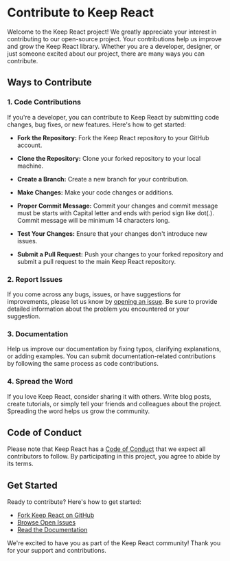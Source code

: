 # Contribute to Keep React

Welcome to the Keep React project! We greatly appreciate your interest in contributing to our open-source project. Your contributions help us improve and grow the Keep React library. Whether you are a developer, designer, or just someone excited about our project, there are many ways you can contribute.

## Ways to Contribute

### 1. Code Contributions

If you're a developer, you can contribute to Keep React by submitting code changes, bug fixes, or new features. Here's how to get started:

- **Fork the Repository:** Fork the Keep React repository to your GitHub account.

- **Clone the Repository:** Clone your forked repository to your local machine.

- **Create a Branch:** Create a new branch for your contribution.

- **Make Changes:** Make your code changes or additions.

- **Proper Commit Message:** Commit your changes and commit message must be starts with Capital letter and ends with period sign like dot(.). Commit message will be minimum 14 characters long.

- **Test Your Changes:** Ensure that your changes don't introduce new issues.

- **Submit a Pull Request:** Push your changes to your forked repository and submit a pull request to the main Keep React repository.

### 2. Report Issues

If you come across any bugs, issues, or have suggestions for improvements, please let us know by [opening an issue](https://github.com/StaticMania/keep-react/issues). Be sure to provide detailed information about the problem you encountered or your suggestion.

### 3. Documentation

Help us improve our documentation by fixing typos, clarifying explanations, or adding examples. You can submit documentation-related contributions by following the same process as code contributions.

### 4. Spread the Word

If you love Keep React, consider sharing it with others. Write blog posts, create tutorials, or simply tell your friends and colleagues about the project. Spreading the word helps us grow the community.

## Code of Conduct

Please note that Keep React has a [Code of Conduct](CODE_OF_CONDUCT.md) that we expect all contributors to follow. By participating in this project, you agree to abide by its terms.

## Get Started

Ready to contribute? Here's how to get started:

- [Fork Keep React on GitHub](https://github.com/StaticMania/keep-react/fork)
- [Browse Open Issues](https://github.com/StaticMania/keep-react/issues)
- [Read the Documentation](https://react.keepdesign.io/docs/getting-started/installation)

We're excited to have you as part of the Keep React community! Thank you for your support and contributions.

